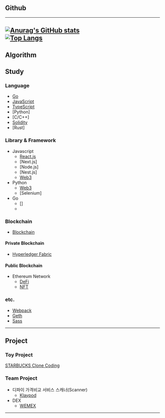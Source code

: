 ## Github
---
[![Anurag's GitHub stats](https://github-readme-stats.vercel.app/api?username=fdongfdong&theme=synthwave)](https://github.com/anuraghazra/github-readme-stats)
<br>
[![Top Langs](https://github-readme-stats.vercel.app/api/top-langs/?username=fdongfdong)](https://github.com/anuraghazra/github-readme-stats)
---

## Algorithm

## Study

### Language

- [Go](https://github.com/FDongFDong/go_language_practice)
- [JavaScript]()
- [TypeScript](https://github.com/FDongFDong/typescript_practice)
- [Python]
- [C/C++]
- [Solidity](https://github.com/FDongFDong/solidity_practice)
- [Rust]

### Library & Framework

- Javascript
  - [React.js](https://github.com/FdongFdong/react_practice)
  - [Next.js]
  - [Node.js]
  - [Nest.js]
  - [Web3](https://github.com/FDongFDong/web3-practice)
- Python
  - [Web3](https://github.com/FDongFDong/web3-practice)
  - [Selenium]
- Go
  - []
  - 
 
### Blockchain
- [Blockchain](https://github.com/FDongFDong/BlockChain_study)

#### Private Blockchain

- [Hyperledger Fabric](https://github.com/FDongFDong/Hyperledger_Fabric_practice)

#### Public Blockchain

- Ethereum Network
    - [DeFi](https://github.com/FDongFDong/DeFi_practice)
    - [NFT]()
### etc.

- [Webpack](https://github.com/FdongFdong/webpack_practice)
- [Geth](https://github.com/FDongFDong/go-ethereum-practice#readme)
- [Sass](https://github.com/FDongFDong/Sass_practice)
---


## Project

### Toy Project

[STARBUCKS Clone Coding](https://github.com/FDongFDong/STARTBUCKS/blob/main/README.md)


### Team Project

- 디파이 가격비교 서비스 스캐너(Scanner) 
  - [Klaypod](https://github.com/FDongFDong/Klaypod)
- DEX
  - [WEMEX](https://codestates.notion.site/WEMEX-f8f2d9d98e164743b9efc67870884a52)
___

